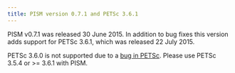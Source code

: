 ```yaml
---
title: PISM version 0.7.1 and PETSc 3.6.1
---
```


PISM v0.7.1 was released 30 June 2015. In addition to bug fixes this
version adds support for PETSc 3.6.1, which was released 22 July 2015.

PETSc 3.6.0 is not supported due to a [bug in
PETSc](https://bitbucket.org/petsc/petsc/issue/100/vecscatter-optimizations-in-petsc-36-break).
Please use PETSc 3.5.4 or >= 3.6.1 with PISM.
